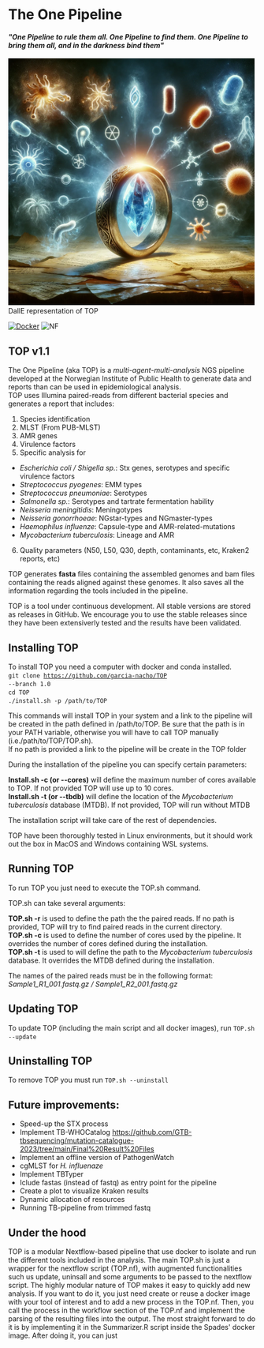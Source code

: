 # The One Pipeline   
#### *"One Pipeline to rule them all. One Pipeline to find them. One Pipeline to bring them all, and in the darkness bind them"*   

<img src="dalletop.webp"
      type="image/webp"
       width="500" height="500" />   
DallE representation of TOP
      
         
 [![Docker](https://badgen.net/badge/icon/docker?icon=docker&label)](https://https://docker.com/) ![NF](https://badgen.net/badge/_/Nextflow/green?icon=terminal)   


## TOP v1.1
The One Pipeline (aka TOP) is a *multi-agent-multi-analysis* NGS pipeline developed at the Norwegian Institute of Public Health to generate data and reports than can be used in epidemiological analysis.    
TOP uses Illumina paired-reads from different bacterial species and generates a report that includes: 

1. Species identification   
2. MLST (From PUB-MLST) 
3. AMR genes   
4. Virulence factors   
5. Specific analysis for 
* *Escherichia coli / Shigella sp.*: Stx genes, serotypes and specific virulence factors
* *Streptococcus pyogenes*: EMM types
* *Streptococcus pneumoniae*: Serotypes
* *Salmonella sp.*: Serotypes and tartrate fermentation hability
* *Neisseria meningitidis*: Meningotypes
* *Neisseria gonorrhoeae*: NGstar-types and NGmaster-types
* *Haemophilus influenze*: Capsule-type and AMR-related-mutations
* *Mycobacterium tuberculosis*: Lineage and AMR        
6. Quality parameters (N50, L50, Q30, depth, contaminants, etc, Kraken2 reports, etc)
    
TOP generates **fasta** files containing the assembled genomes and bam files containing the reads aligned against these genomes. It also saves all the information regarding the tools included in the pipeline.

TOP is a tool under continuous development. All stable versions are stored as releases in GitHub. We encourage you to use the stable releases since they have been extensiverly tested and the results have been validated.   

## Installing TOP   
To install TOP you need a computer with docker and conda installed.   
<code>git clone https://github.com/garcia-nacho/TOP --branch 1.0</code>   
<code>cd TOP</code>   
<code>./install.sh -p /path/to/TOP</code>

This commands will install TOP in your system and a link to the pipeline will be created in the path defined in /path/to/TOP. Be sure that the path is in your PATH variable, otherwise you will have to call TOP manually (i.e./path/to/TOP/TOP.sh).   
If no path is provided a link to the pipeline will be create in the TOP folder    

During the installation of the pipeline you can specify certain parameters:
      
**Install.sh -c (or --cores)** will define the maximum number of cores available to TOP. If not provided TOP will use up to 10 cores.   
**Install.sh -t (or --tbdb)** will define the location of the *Mycobacterium tuberculosis* database (MTDB).  If not provided, TOP will run without MTDB

The installation script will take care of the rest of dependencies.    
   
TOP have been thoroughly tested in Linux environments, but it should work out the box in MacOS and Windows containing WSL systems.
     
## Running TOP   
To run TOP you just need to execute the TOP.sh command.

TOP.sh can take several arguments:

**TOP.sh -r** is used to define the path the the paired reads. If no path is provided, TOP will try to find paired reads in the current directory.   
**TOP.sh -c** is used to define the number of cores used by the pipeline. It overrides the number of cores defined during the installation.    
**TOP.sh -t** is used to will define the path to the *Mycobacterium tuberculosis* database. It overrides the MTDB defined during the installation.   

The names of the paired reads must be in the following format: *Sample1_R1_001.fastq.gz / Sample1_R2_001.fastq.gz*   

## Updating TOP   
To update TOP (including the main script and all docker images), run <code>TOP.sh --update</code>
      
## Uninstalling TOP
To remove TOP you must run <code>TOP.sh --uninstall</code>

## Future improvements:   
* Speed-up the STX process
* Implement TB-WHOCatalog https://github.com/GTB-tbsequencing/mutation-catalogue-2023/tree/main/Final%20Result%20Files
* Implement an offline version of PathogenWatch
* cgMLST for *H. influenaze*
* Implement TBTyper
* Iclude fastas (instead of fastq) as entry point for the pipeline
* Create a plot to visualize Kraken results
* Dynamic allocation of resources
* Running TB-pipeline from trimmed fastq
   
## Under the hood   
TOP is a modular Nextflow-based pipeline that use docker to isolate and run the different tools included in the analysis. The main TOP.sh is just a wrapper for the nextflow script (TOP.nf), with augmented functionalities such us update, uninsall and some arguments to be passed to the nextflow script. The highly modular nature of TOP makes it easy to quickly add new analysis. If you want to do it, you just need create or reuse a docker image with your tool of interest and to add a new process in the TOP.nf. Then, you call the process in the workflow section of the TOP.nf and implement the parsing of the resulting files into the output. The most straight forward to do it is by implementing it in the Summarizer.R script inside the Spades' docker image. After doing it, you can just      